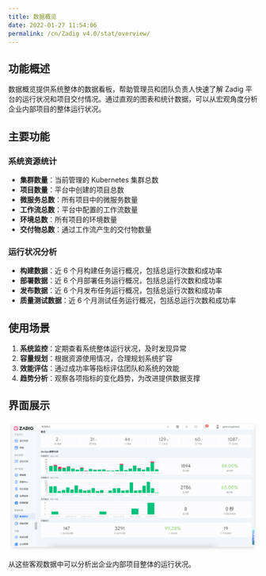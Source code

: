 ```yaml
---
title: 数据概览
date: 2022-01-27 11:54:06
permalink: /cn/Zadig v4.0/stat/overview/
---
```


## 功能概述

数据概览提供系统整体的数据看板，帮助管理员和团队负责人快速了解 Zadig 平台的运行状况和项目交付情况。通过直观的图表和统计数据，可以从宏观角度分析企业内部项目的整体运行状况。

## 主要功能

### 系统资源统计
- **集群数量**：当前管理的 Kubernetes 集群总数
- **项目数量**：平台中创建的项目总数
- **微服务总数**：所有项目中的微服务数量
- **工作流总数**：平台中配置的工作流数量
- **环境总数**：所有项目的环境数量
- **交付物总数**：通过工作流产生的交付物数量

### 运行状况分析
- **构建数据**：近 6 个月构建任务运行概况，包括总运行次数和成功率
- **部署数据**：近 6 个月部署任务运行概况，包括总运行次数和成功率
- **发布数据**：近 6 个月发布任务运行概况，包括总运行次数和成功率
- **质量测试数据**：近 6 个月测试任务运行概况，包括总运行次数和成功率

## 使用场景

1. **系统监控**：定期查看系统整体运行状况，及时发现异常
2. **容量规划**：根据资源使用情况，合理规划系统扩容
3. **效能评估**：通过成功率等指标评估团队和系统的效能
4. **趋势分析**：观察各项指标的变化趋势，为改进提供数据支撑

## 界面展示

![数据概览](../../../_images/overview_310.png)

从这些客观数据中可以分析出企业内部项目整体的运行状况。